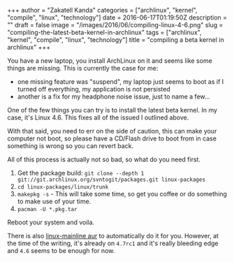 +++
author = "Zakatell Kanda"
categories = ["archlinux", "kernel", "compile", "linux", "technology"]
date = 2016-06-17T01:19:50Z
description = ""
draft = false
image = "/images/2016/06/compiling-linux-4-6.png"
slug = "compiling-the-latest-beta-kernel-in-archlinux"
tags = ["archlinux", "kernel", "compile", "linux", "technology"]
title = "compiling a beta kernel in archlinux"
+++

You have a new laptop, you install ArchLinux on it and seems like some things are missing. This is currently the case for me:

* one missing feature was "suspend", my laptop just seems to boot as if I turned off everything, my application is not persisted
* another is a fix for my headphone noise issue, just to name a few...

One of the few things you can try is to install the latest beta kernel. In my case, it's Linux 4.6. This fixes all of the issued I outlined above.

With that said, you need to err on the side of caution, this can make your computer not boot, so please have a CD/Flash drive to boot from in case something is wrong so you can revert back.

All of this process is actually not so bad, so what do you need first.

1. Get the package build: `git clone --depth 1 git://git.archlinux.org/svntogit/packages.git linux-packages`
2. `cd linux-packages/linux/trunk`
3. `makepkg -s` - This will take some time, so get you coffee or do something to make use of your time.
4. `pacman -U *.pkg.tar`

Reboot your system and voila.

There is also [linux-mainline aur](https://aur.archlinux.org/packages/linux-mainline/) to automatically do it for you. However, at the time of the writing, it's already on `4.7rc1` and it's really bleeding edge and `4.6` seems to be enough for now.
